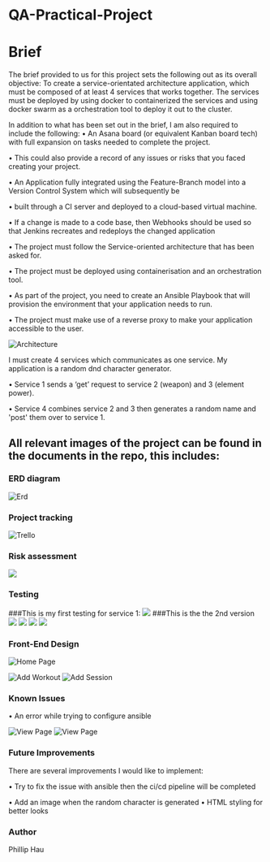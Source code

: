 
# QA-Practical-Project

# Brief
The brief provided to us for this project sets the following out as its overall objective: To create a service-orientated architecture application, which must be composed of at least 4 services that works together. The services must be deployed by using docker to containerized the services and using docker swarm as a orchestration tool to deploy it out to the cluster. 


In addition to what has been set out in the brief, I am also required to include the following:
•	An Asana board (or equivalent Kanban board tech) with full expansion on tasks needed to complete the project.

•	This could also provide a record of any issues or risks that you faced creating your project.

•	An Application fully integrated using the Feature-Branch model into a Version Control System which will subsequently be 


•	built through a CI server and deployed to a cloud-based virtual machine.

•	If a change is made to a code base, then Webhooks should be used so that Jenkins recreates and redeploys the changed application


•	The project must follow the Service-oriented architecture that has been asked for.

•	The project must be deployed using containerisation and an orchestration tool.

•	As part of the project, you need to create an Ansible Playbook that will provision the environment that your application needs to run.

•	The project must make use of a reverse proxy to make your application accessible to the user.



![ Architecture](https://github.com/PhillipHage202/practical-project/blob/main/doc%20for%20pro/artchi.png)

I must create 4 services which communicates as one service. My application is a random dnd character generator. 

•	Service 1 sends a ‘get’ request to service 2 (weapon) and 3 (element power).

•	Service 4 combines service 2 and 3 then generates a random name and 'post' them over to service 1.

## All  relevant images of the project can be found in the documents in the repo, this includes:

### ERD diagram

![Erd](https://github.com/PhillipHage202/practical-project/blob/main/doc%20for%20pro/erd.png)


### Project tracking 

![Trello](https://github.com/PhillipHage202/practical-project/blob/main/doc%20for%20pro/trello.png)

### Risk assessment

![](https://github.com/PhillipHage202/practical-project/blob/main/doc%20for%20pro/risk.png)

### Testing 
###This is my first testing for service 1:
![](https://github.com/PhillipHage202/practical-project/blob/main/doc%20for%20pro/pytest%20cov%20ser1.png)
###This is the the 2nd version
![](https://github.com/PhillipHage202/practical-project/blob/main/doc%20for%20pro/pytest%20cov%20ser1%20ver2.png)
![](https://github.com/PhillipHage202/practical-project/blob/main/doc%20for%20pro/pytest%20cov%20ser2.png)
![](https://github.com/PhillipHage202/practical-project/blob/main/doc%20for%20pro/pytest%20cov%20ser3.png)
![](https://github.com/PhillipHage202/practical-project/blob/main/doc%20for%20pro/pytest%20cov%20ser4%20ver2.png)

### Front-End Design

![Home Page](https://github.com/PhillipHage202/practical-project/blob/main/doc%20for%20pro/home.png)

![Add Workout](https://github.com/PhillipHage202/practical-project/blob/main/doc%20for%20pro/demo%201.png)
![Add Session](https://github.com/PhillipHage202/practical-project/blob/main/doc%20for%20pro/demo%202.png)




### Known Issues

•	An error while trying to configure ansible

![View Page](https://github.com/PhillipHage202/practical-project/blob/main/doc%20for%20pro/error.png)
![View Page](https://github.com/PhillipHage202/practical-project/blob/main/doc%20for%20pro/error%202.png)




### Future Improvements

There are several improvements I would like to implement:


•	Try to fix the issue with ansible then the ci/cd pipeline will be completed

•	Add an image when the random character is generated 
•	HTML styling for better looks



	


### Author

Phillip Hau
